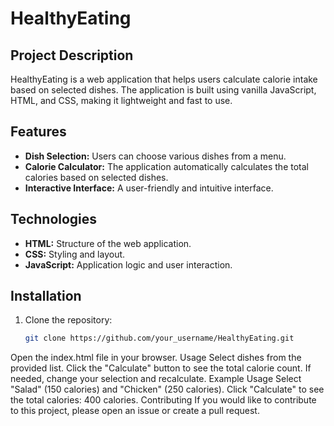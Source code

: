 # HealthyEating

## Project Description

HealthyEating is a web application that helps users calculate calorie intake based on selected dishes. The application is built using vanilla JavaScript, HTML, and CSS, making it lightweight and fast to use.

## Features

- **Dish Selection:** Users can choose various dishes from a menu.
- **Calorie Calculator:** The application automatically calculates the total calories based on selected dishes.
- **Interactive Interface:** A user-friendly and intuitive interface.

## Technologies

- **HTML:** Structure of the web application.
- **CSS:** Styling and layout.
- **JavaScript:** Application logic and user interaction.

## Installation

1. Clone the repository:

   ```bash
   git clone https://github.com/your_username/HealthyEating.git
Open the index.html file in your browser.
Usage
Select dishes from the provided list.
Click the "Calculate" button to see the total calorie count.
If needed, change your selection and recalculate.
Example Usage
Select "Salad" (150 calories) and "Chicken" (250 calories).
Click "Calculate" to see the total calories: 400 calories.
Contributing
If you would like to contribute to this project, please open an issue or create a pull request.
